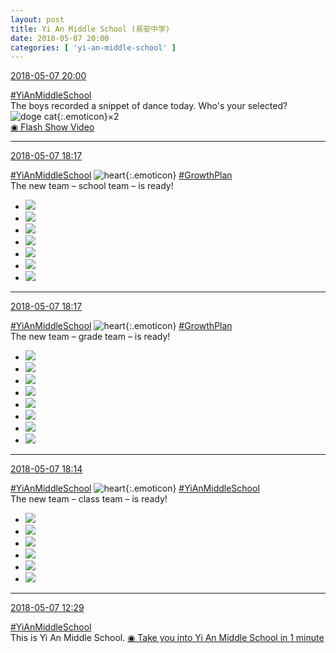```yaml
---
layout: post
title: Yi An Middle School (易安中学)
date: 2018-05-07 20:00
categories: [ 'yi-an-middle-school' ]
---
```


<div class="weibo-info">
  <a href="https://weibo.com/6074218720/GfzY04WbM">2018-05-07 20:00</a>
</div>

[#YiAnMiddleSchool](https://weibo.com/p/100808e5c67e0668537d4caddefd946dcff208/super_index)  
The boys recorded a snippet of dance today. Who's your selected? ![doge cat](https://img.t.sinajs.cn/t4/appstyle/expression/ext/normal/7b/2018new_miaomiao_org.png){:.emoticon}×2  
[◉ Flash Show Video](https://www.miaopai.com/show/t873MQlGdVDhdHXrgBxI-rdafQg61iszxNvczA__.htm)

<!-- more -->

---

<div class="weibo-info">
  <a href="https://weibo.com/6074218720/GfziujrCW">2018-05-07 18:17</a>
</div>

[#YiAnMiddleSchool](https://weibo.com/p/100808e5c67e0668537d4caddefd946dcff208/super_index) ![heart](https://img.t.sinajs.cn/t4/appstyle/expression/ext/normal/8a/2018new_xin_org.png){:.emoticon} [#GrowthPlan](https://weibo.com/p/100808fe7264e4339c41df171df3260846e152)  
The new team – school team – is ready!

<ul class="weibo-pic-list-3">
  <li class="weibo-pic">
    <a href="//wx2.sinaimg.cn/mw690/006D4NLGgy1fr2y00kgwvj30qo13zn3p.jpg"><img src="//wx2.sinaimg.cn/thumb150/006D4NLGgy1fr2y00kgwvj30qo13zn3p.jpg"/></a>
  </li>
  <li class="weibo-pic">
    <a href="//wx4.sinaimg.cn/mw690/006D4NLGgy1fr2y034jrpj30qo13zjx6.jpg"><img src="//wx4.sinaimg.cn/thumb150/006D4NLGgy1fr2y034jrpj30qo13zjx6.jpg"/></a>
  </li>
  <li class="weibo-pic">
    <a href="//wx2.sinaimg.cn/mw690/006D4NLGgy1fr2y05muu6j30qo140jws.jpg"><img src="//wx2.sinaimg.cn/thumb150/006D4NLGgy1fr2y05muu6j30qo140jws.jpg"/></a>
  </li>
  <li class="weibo-pic">
    <a href="//wx4.sinaimg.cn/mw690/006D4NLGgy1fr2y0f1p8ij329o3ggqv9.jpg"><img src="//wx4.sinaimg.cn/thumb150/006D4NLGgy1fr2y0f1p8ij329o3ggqv9.jpg"/></a>
  </li>
  <li class="weibo-pic">
    <a href="//wx1.sinaimg.cn/mw690/006D4NLGgy1fr2y07sgywj30qo13zagc.jpg"><img src="//wx1.sinaimg.cn/thumb150/006D4NLGgy1fr2y07sgywj30qo13zagc.jpg"/></a>
  </li>
  <li class="weibo-pic">
    <a href="//wx1.sinaimg.cn/mw690/006D4NLGgy1fr2y0oerjcj32kw3vcx6w.jpg"><img src="//wx1.sinaimg.cn/thumb150/006D4NLGgy1fr2y0oerjcj32kw3vcx6w.jpg"/></a>
  </li>
  <li class="weibo-pic">
    <a href="//wx3.sinaimg.cn/mw690/006D4NLGgy1fr2y0rdvw1j31400qogry.jpg"><img src="//wx3.sinaimg.cn/thumb150/006D4NLGgy1fr2y0rdvw1j31400qogry.jpg"/></a>
  </li>
</ul>

---

<div class="weibo-info">
  <a href="https://weibo.com/6074218720/GfziawFVV">2018-05-07 18:17</a>
</div>

[#YiAnMiddleSchool](https://weibo.com/p/100808e5c67e0668537d4caddefd946dcff208/super_index) ![heart](https://img.t.sinajs.cn/t4/appstyle/expression/ext/normal/8a/2018new_xin_org.png){:.emoticon} [#GrowthPlan](https://weibo.com/p/100808fe7264e4339c41df171df3260846e152)  
The new team – grade team – is ready!

<ul class="weibo-pic-list-3">
  <li class="weibo-pic">
    <a href="//wx4.sinaimg.cn/mw690/006D4NLGgy1fr2xyelmmjj30qo140wka.jpg"><img src="//wx4.sinaimg.cn/thumb150/006D4NLGgy1fr2xyelmmjj30qo140wka.jpg"/></a>
  </li>
  <li class="weibo-pic">
    <a href="//wx1.sinaimg.cn/mw690/006D4NLGgy1fr2xynw8kuj32403ggnph.jpg"><img src="//wx1.sinaimg.cn/thumb150/006D4NLGgy1fr2xynw8kuj32403ggnph.jpg"/></a>
  </li>
  <li class="weibo-pic">
    <a href="//wx4.sinaimg.cn/mw690/006D4NLGgy1fr2xyxaz0zj326c39yx6t.jpg"><img src="//wx4.sinaimg.cn/thumb150/006D4NLGgy1fr2xyxaz0zj326c39yx6t.jpg"/></a>
  </li>
  <li class="weibo-pic">
    <a href="//wx2.sinaimg.cn/mw690/006D4NLGgy1fr2xz5a1h8j32703ggkjp.jpg"><img src="//wx2.sinaimg.cn/thumb150/006D4NLGgy1fr2xz5a1h8j32703ggkjp.jpg"/></a>
  </li>
  <li class="weibo-pic">
    <a href="//wx2.sinaimg.cn/mw690/006D4NLGgy1fr2xzdbmwaj327c3ggx6t.jpg"><img src="//wx2.sinaimg.cn/thumb150/006D4NLGgy1fr2xzdbmwaj327c3ggx6t.jpg"/></a>
  </li>
  <li class="weibo-pic">
    <a href="//wx2.sinaimg.cn/mw690/006D4NLGgy1fr2xzmddahj31zo364b2e.jpg"><img src="//wx2.sinaimg.cn/thumb150/006D4NLGgy1fr2xzmddahj31zo364b2e.jpg"/></a>
  </li>
  <li class="weibo-pic">
    <a href="//wx1.sinaimg.cn/mw690/006D4NLGgy1fr2xzuz3vgj326c3c4b2e.jpg"><img src="//wx1.sinaimg.cn/thumb150/006D4NLGgy1fr2xzuz3vgj326c3c4b2e.jpg"/></a>
  </li>
  <li class="weibo-pic">
    <a href="//wx3.sinaimg.cn/mw690/006D4NLGgy1fr2xzy83n8j31400qon3u.jpg"><img src="//wx3.sinaimg.cn/thumb150/006D4NLGgy1fr2xzy83n8j31400qon3u.jpg"/></a>
  </li>
</ul>

---

<div class="weibo-info">
  <a href="https://weibo.com/6074218720/Gfzh86VcL">2018-05-07 18:14</a>
</div>

[#YiAnMiddleSchool](https://weibo.com/p/100808e5c67e0668537d4caddefd946dcff208/super_index) ![heart](https://img.t.sinajs.cn/t4/appstyle/expression/ext/normal/8a/2018new_xin_org.png){:.emoticon} [#YiAnMiddleSchool](https://weibo.com/p/100808e5c67e0668537d4caddefd946dcff208/super_index)  
The new team – class team – is ready!

<ul class="weibo-pic-list-2">
  <li class="weibo-pic">
    <a href="//wx1.sinaimg.cn/mw690/006D4NLGgy1fr2xw9qntoj322s3ac4qv.jpg"><img src="//wx1.sinaimg.cn/thumb150/006D4NLGgy1fr2xw9qntoj322s3ac4qv.jpg"/></a>
  </li>
  <li class="weibo-pic">
    <a href="//wx4.sinaimg.cn/mw690/006D4NLGgy1fr2xwibmpoj324c3gg1l2.jpg"><img src="//wx4.sinaimg.cn/thumb150/006D4NLGgy1fr2xwibmpoj324c3gg1l2.jpg"/></a>
  </li>
  <li class="weibo-pic">
    <a href="//wx4.sinaimg.cn/mw690/006D4NLGgy1fr2xwr9p78j322o3847wm.jpg"><img src="//wx4.sinaimg.cn/thumb150/006D4NLGgy1fr2xwr9p78j322o3847wm.jpg"/></a>
  </li>
  <li class="weibo-pic">
    <a href="//wx3.sinaimg.cn/mw690/006D4NLGgy1fr2xwzlgozj32663c4e86.jpg"><img src="//wx3.sinaimg.cn/thumb150/006D4NLGgy1fr2xwzlgozj32663c4e86.jpg"/></a>
  </li>
  <li class="weibo-pic">
    <a href="//wx2.sinaimg.cn/mw690/006D4NLGgy1fr2xx76g04j32603c44qu.jpg"><img src="//wx2.sinaimg.cn/thumb150/006D4NLGgy1fr2xx76g04j32603c44qu.jpg"/></a>
  </li>
  <li class="weibo-pic">
    <a href="//wx4.sinaimg.cn/mw690/006D4NLGgy1fr2xxabwdnj31400qodo3.jpg"><img src="//wx4.sinaimg.cn/thumb150/006D4NLGgy1fr2xxabwdnj31400qodo3.jpg"/></a>
  </li>
</ul>

---

<div class="weibo-info">
  <a href="https://weibo.com/6074218720/Gfx178yiJ">2018-05-07 12:29</a>
</div>

[#YiAnMiddleSchool](https://weibo.com/p/100808e5c67e0668537d4caddefd946dcff208/super_index)  
This is Yi An Middle School. [◉ Take you into Yi An Middle School in 1 minute](https://www.mgtv.com/b/323322/4379254.html)
